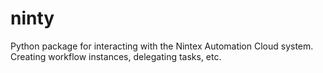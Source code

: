 # ninty
 Python package for interacting with the Nintex Automation Cloud system. Creating workflow instances, delegating tasks, etc.
